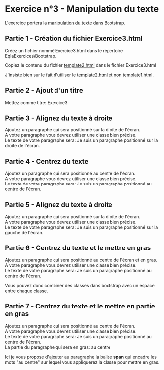 # Exercice n°3 - Manipulation du texte
L'exercice portera la [manipulation du texte](/Theorie/README.md#vi-manipulation-du-texte "Manipulation du texte dans le cours") dans Bootstrap.

## Partie 1 - Création du fichier Exercice3.html
Créez un fichier nommé Exercice3.html dans le répertoire EqlaExercices\Bootstrap.  

Copiez le contenu du fichier [template2.html](/Exercices/Templates/template2.html?raw=1) dans le fichier Exercice3.html

J'insiste bien sur le fait d'utiliser le [template2.html](/Exercices/Templates/template2.html?raw=1) et non template1.html.
## Partie 2 - Ajout d'un titre
Mettez comme titre: Exercice3

## Partie 3 - Alignez du texte à droite
Ajoutez un paragraphe qui sera positionné sur la droite de l'écran.  
A votre paragraphe vous devrez utiliser une classe bien précise.  
Le texte de votre paragraphe sera: Je suis un paragraphe positionné sur la droite de l'écran.

## Partie 4 - Centrez du texte
Ajoutez un paragraphe qui sera positionné au centre de l'écran.  
A votre paragraphe vous devrez utiliser une classe bien précise.  
Le texte de votre paragraphe sera: Je suis un paragraphe positionné au centre de l'écran.

## Partie 5 - Alignez du texte à droite
Ajoutez un paragraphe qui sera positionné sur la droite de l'écran.  
A votre paragraphe vous devrez utiliser une classe bien précise.  
Le texte de votre paragraphe sera: Je suis un paragraphe positionné sur la gauche de l'écran.

## Partie 6 - Centrez du texte et le mettre en gras
Ajoutez un paragraphe qui sera positionné au centre de l'écran et en gras.  
A votre paragraphe vous devrez utiliser une classe bien précise.  
Le texte de votre paragraphe sera: Je suis un paragraphe positionné au centre de l'écran.  

Vous pouvez donc combiner des classes dans bootstrap avec un espace entre chaque classe.

## Partie 7 - Centrez du texte et le mettre en partie en gras
Ajoutez un paragraphe qui sera positionné au centre de l'écran.  
A votre paragraphe vous devrez utiliser une classe bien précise.  
Le texte de votre paragraphe sera: Je suis un paragraphe positionné au centre de l'écran.  
La partie du paragraphe qui sera en gras: au centre  

Ici je vous propose d'ajouter au paragraphe la balise **span** qui encadre les mots "au centre" sur lequel vous appliquerez la classe pour mettre en gras.
